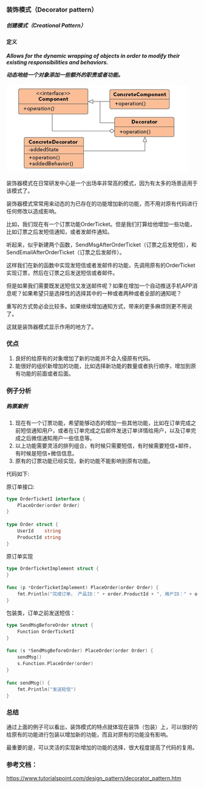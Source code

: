 ### 装饰模式（Decorator pattern）
 
##### 创建模式（Creational Pattern）
 
 
#### 定义
 
***Allows for the dynamic wrapping of objects in order to modify their existing responsibilities and behaviors.***
 
***动态地给一个对象添加一些额外的职责或者功能。***
 
![Decorator Pattern UML](https://github.com/nox60/go-design-pattern/blob/master/images/decorator_method.png)

装饰器模式在日常研发中心是一个出场率非常高的模式，因为有太多的场景适用于该模式了。

装饰器模式常常用来动态的为已存在的功能增加新的功能，而不用对原有代码进行任何修改以造成影响。

比如，我们现在有一个订票功能OrderTicket。但是我们打算给他增加一些功能，比如订票之后发短信通知，或者发邮件通知。

听起来，似乎新建两个函数，SendMsgAfterOrderTicket（订票之后发短信），和SendEmailAfterOrderTicket（订票之后发邮件）。

这样我们在新的函数中实现发短信或者发邮件的功能，先调用原有的OrderTicket实现订票，然后在订票之后发送短信或者邮件。

但是如果我们需要既发送短信又发送邮件呢？如果在增加一个自动推送手机APP消息呢？如果希望只是选择性的选择其中的一种或者两种或者全部的通知呢？

重写的方式势必会比较多。如果继续增加通知方式，带来的更多麻烦则更不用说了。

这就是装饰器模式显示作用的地方了。

### 优点
 
1. 良好的给原有的对象增加了新的功能并不会入侵原有代码。
2. 能很好的组织新增加的功能，比如选择新功能的数量或者执行顺序，增加到原有功能的前面或者后面。
 
### 例子分析
 
##### 购票案例

1. 现在有一个订票功能，希望能够动态的增加一些其他功能，比如在订单完成之前短信通知用户，或者在订单完成之后邮件发送订单详情给用户，以及订单完成之后微信通知用户一些信息等。
2. 以上功能需要灵活的排列组合，有时候只需要短信，有时候需要短信+邮件，有时候是短信+微信信息。
3. 原有的订票功能已经实现，新的功能不能影响到原有功能。

代码如下:

原订单接口:
```go
type OrderTicketI interface {
	PlaceOrder(order Order)
}

type Order struct {
	UserId    string
	ProductId string
}
```

原订单实现
```go
type OrderTicketImplement struct {
}

func (p *OrderTicketImplement) PlaceOrder(order Order) {
	fmt.Println("完成订单， 产品ID：" + order.ProductId + ", 用户ID：" + order.UserId)
}
```

包装类，订单之前发送短信：
```go
type SendMsgBeforeOrder struct {
	Function OrderTicketI
}

func (s *SendMsgBeforeOrder) PlaceOrder(order Order) {
	sendMsg()
	s.Function.PlaceOrder(order)
}

func sendMsg() {
	fmt.Println("发送短信")
}
```


### 总结
通过上面的例子可以看出，装饰模式的特点就体现在装饰（包装）上，可以很好的给原有的功能进行包装以增加新的功能，而且对原有的功能没有影响。

最重要的是，可以灵活的实现新增加的功能的选择，很大程度提高了代码的复用。
 
### 参考文档：
https://www.tutorialspoint.com/design_pattern/decorator_pattern.htm
